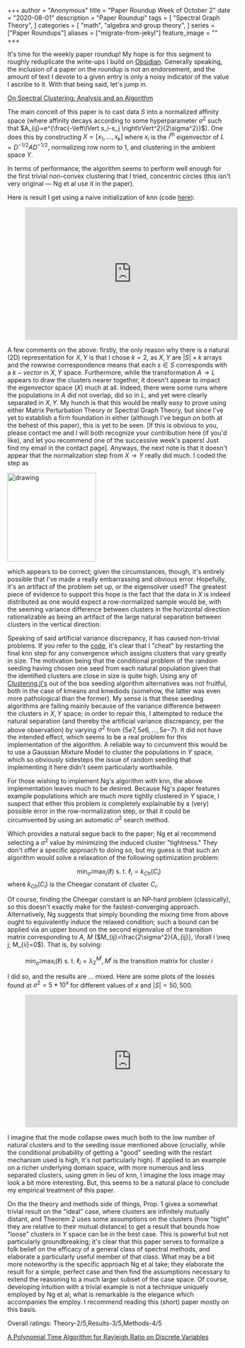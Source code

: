 +++
author = "Anonymous"
title = "Paper Roundup Week of October 2"
date = "2020-08-01"
description = "Paper Roundup"
tags = [
    "Spectral Graph Theory",
]
categories = [
    "math",
    "algebra and group theory",
]
series = ["Paper Roundups"]
aliases = ["migrate-from-jekyl"]
feature_image = ""
+++

<script type="text/javascript"
  src="https://cdn.mathjax.org/mathjax/latest/MathJax.js?config=TeX-AMS-MML_HTMLorMML">
</script>

It's time for the weekly paper roundup! My hope is for this segment to roughly reduplicate the write-ups I build on [Obsidian](https://obsidian.md/). Generally speaking, the inclusion of a paper on the roundup is not an endorsement, and the amount of text I devote to a given entry is only a noisy indicator of the value I ascribe to it. With that being said, let's jump in.

[On Spectral Clustering: Analysis and an Algorithm](https://papers.nips.cc/paper/2092-on-spectral-clustering-analysis-and-an-algorithm.pdf)

The main conceit of this paper is to cast data $S$ into a normalized affinity space (where affinity decays according to some hyperparameter $\sigma^2$ such that $A_{ij}=e^{\frac{-\left\lVert s_i-s_j \right\rVert^2}{2\sigma^2}}$). One does this by constructing $X=[x_1,...,x_k]$ where $x_i$ is the $i^{th}$ eigenvector of $L=D^{-1/2}AD^{-1/2}$, normalizing row norm to 1, and clustering in the ambient space $Y$.

In terms of performance, the algorithm seems to perform well enough for the first trivial non-convex clustering that I tried, concentric circles (this isn't very original — Ng et al use it in the paper).

Here is result I get using a naive initialization of knn (code [here](https://github.com/JoshuaPurtell/code_vignettes/blob/master/10_2_2020/spectral_clustering.jl)):

<figure class="video_container">
<iframe src="https://docs.google.com/presentation/d/e/2PACX-1vQbBri54KfQ5bEeekq-CJY40nMQOzs9QInC46tdUADzlDa10rgfQD-sw39OKBxRzNBfCblA6YQpvNDT/embed?start=false&loop=false&delayms=5000" frameborder="0" width="480" height="299" allowfullscreen="true" mozallowfullscreen="true" webkitallowfullscreen="true"></iframe>
</figure>

A few comments on the above: firstly, the only reason why there is a natural (2D) representation for $X,Y$ is that I chose $k=2$, as $X,Y$ are $|S| \times k$ arrays and the rowwise correspondence means that each $s \in S$ corresponds with a $k-vector$ in $X,Y$ space. Furthermore, while the transformation $A \to L$ appears to draw the clusters nearer together, it doesn't appear to impact the eigenvector space ($X$) much at all. Indeed, there were some runs where the populations in $A$ did not overlap, did so in $L$, and yet were clearly separated in $X,Y$. My hunch is that this would be really easy to prove using either Matrix Perturbation Theory or Spectral Graph Theory, but since I've yet to establish a firm foundation in either (although I've begun on both at the behest of this paper), this is yet to be seen. [If this is obvious to you, please contact me and I will both recognize your contribution here (if you'd like), and let you recommend one of the successive week's papers! Just find my email in the contact page]. Anyways, the next note is that it doesn't appear that the normalization step from $X \to Y$ really did much. I coded the step as 

<img src="/post/papers/images/Y_to_X.png" alt="drawing" width="200"/>


which appears to be correct; given the circumstances, though, it's entirely possible that I've made a really embarrassing and obvious error. Hopefully, it's an artifact of the problem set up, or the eigensolver used? The greatest piece of evidence to support this hope is the fact that the data in $X$ is indeed distributed as one would expect a row-normalized sample would be, with the seeming variance difference between clusters in the horizontal direction rationalizable as being an artifact of the large natural separation between clusters in the vertical direction.

Speaking of said artificial variance discrepancy, it has caused non-trivial problems. If you refer to the [code](https://github.com/JoshuaPurtell/code_vignettes/blob/master/10_2_2020/spectral_clustering.jl), it's clear that I "cheat" by restarting the final knn step for any convergence which assigns clusters that vary greatly in size. The motivation being that the conditional problem of the random seeding having chosen one seed from each natural population given that the identified clusters are close in size is quite high. Using any of [Clustering.jl's](https://juliastats.org/Clustering.jl/stable/index.html) out of the box seeding algorithm alternatives was not fruitful, both in the case of kmeans and kmediods (somehow, the latter was even more pathological than the former). My sense is that these seeding algorithms are failing mainly because of the variance difference between the clusters in $X,Y$ space; in order to repair this, I attempted to reduce the natural separation (and thereby the artificial variance discrepancy, per the above observation) by varying $\sigma^2$ from {$5e7,5e6,...,5e{-7}$}. It did not have the intended effect, which seems to be a real problem for this implementation of the algorithm. A reliable way to circumvent this would be to use a Gaussian Mixture Model to cluster the populations in $Y$ space, which so obviously sidesteps the issue of random seeding that implementing it here didn't seem particularly worthwhile.

For those wishing to implement Ng's algorithm with knn, the above implementation leaves much to be desired. Because Ng's paper features example populations which are much more tightly clustered in $Y$ space, I suspect that either this problem is completely explainable by a (very) possible error in the row-normalization step, or that it could be circumvented by using an automatic $\sigma^2$ search method.

Which provides a natural segue back to the paper; Ng et al recommend selecting a $\sigma^2$ value by minimizing the induced cluster "tightness." They don't offer a specific approach to doing so, but my guess is that such an algorithm would solve a relaxation of the following optimization problem:

$$\min_{\sigma^2} \max_i(\ell) \text{ s. t. }\ell_i = k_{Ch}(C_i)$$ where $k_{Ch}(C_i)$ is the Cheegar constant of cluster $C_i$.

Of course, finding the Cheegar constant is an NP-hard problem (classically), so this doesn't exactly make for the fastest-converging approach. Alternatively, Ng suggests that simply bounding the mixing time from above ought to equivalently induce the relaxed condition; such a bound can be applied via an upper bound on the second eigenvalue of the transition matrix corresponding to $A$, $M$ ($M_{ij}=\frac{2\sigma^2}{A_{ij}}, \forall i \neq j; M_{ii}=0$). That is, by solving:

$$\min_{\sigma^2} \max_i(\ell) \text{ s. t. } \ell_i = \lambda^{M^i}_2, M^i \text{ is the transition matrix for cluster }i$$ 

I did so, and the results are ... mixed. Here are some plots of the losses found at $\sigma^2=5*10^x$ for different values of $x$ and $|S|=50,500$.

<figure class="video_container">
<iframe src="https://docs.google.com/presentation/d/e/2PACX-1vSMSj36VBn2uiPXMKXcfgVMGpXsz79eeOaehbF8i_vQbyt8Z87FeLIpa4p2TLKYxIt7ROYIrLzldniU/embed?start=false&loop=false&delayms=5000" frameborder="0" width="480" height="299" allowfullscreen="true" mozallowfullscreen="true" webkitallowfullscreen="true"></iframe>
</figure>

I imagine that the mode collapse owes much both to the low number of natural clusters and to the seeding issue mentioned above (crucially, while the conditional probability of getting a "good" seeding with the restart mechanism used is high, it's not particularly high). If applied to an example on a richer underlying domain space, with more numerous and less separated clusters, using gmm in lieu of knn, I imagine the loss image may look a bit more interesting. But, this seems to be a natural place to conclude my empirical treatment of this paper.

On the the theory and methods side of things, Prop. 1 gives a somewhat trivial result on the "ideal" case, where clusters are infinitely mutually distant, and Theorem 2 uses some assumptions on the clusters (how "tight" they are relative to their mutual distance) to get a result that bounds how "loose" clusters in $Y$ space can be in the best case. This is powerful but not particularly groundbreaking; it's clear that this paper serves to formalize a folk belief on the efficacy of a general class of spectral methods, and elaborate a particularly useful member of that class. What may be a bit more noteworthy is the specific approach Ng et al take; they elaborate the result for a simple, perfect case and then find the assumptions necessary to extend the reasoning to a much larger subset of the case space. Of course, developing intuition with a trivial example is not a technique uniquely employed by Ng et al; what is remarkable is the elegance which accompanies the employ. I recommend reading this (short) paper mostly on this basis.

Overall ratings: Theory-2/5,Results-3/5,Methods-4/5


[A Polynomial Time Algorithm for Rayleigh Ratio on Discrete Variables](https://pubsonline.informs.org/doi/pdf/10.1287/opre.1120.1126)


